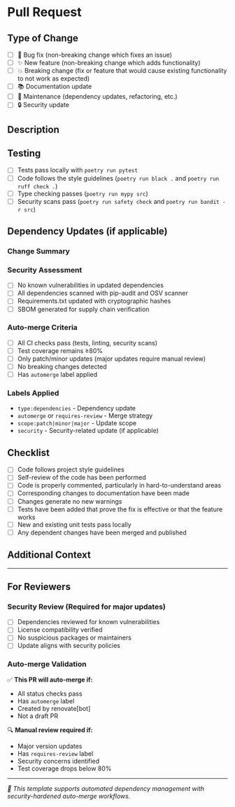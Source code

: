 # Pull Request

## Type of Change
<!-- Mark the appropriate box with an "x" -->
- [ ] 🐛 Bug fix (non-breaking change which fixes an issue)
- [ ] ✨ New feature (non-breaking change which adds functionality)
- [ ] 💥 Breaking change (fix or feature that would cause existing functionality to not work as expected)
- [ ] 📚 Documentation update
- [ ] 🔧 Maintenance (dependency updates, refactoring, etc.)
- [ ] 🔒 Security update

## Description
<!-- Provide a brief description of the changes -->

## Testing
<!-- Describe the tests that you ran to verify your changes -->
- [ ] Tests pass locally with `poetry run pytest`
- [ ] Code follows the style guidelines (`poetry run black .` and `poetry run ruff check .`)
- [ ] Type checking passes (`poetry run mypy src`)
- [ ] Security scans pass (`poetry run safety check` and `poetry run bandit -r src`)

## Dependency Updates (if applicable)
<!-- For Renovate bot PRs, this section is auto-populated -->

### Change Summary
<!-- Brief description of dependency changes -->

### Security Assessment
- [ ] No known vulnerabilities in updated dependencies
- [ ] All dependencies scanned with pip-audit and OSV scanner
- [ ] Requirements.txt updated with cryptographic hashes
- [ ] SBOM generated for supply chain verification

### Auto-merge Criteria
<!-- This PR will auto-merge if: -->
- [ ] All CI checks pass (tests, linting, security scans)
- [ ] Test coverage remains ≥80%
- [ ] Only patch/minor updates (major updates require manual review)
- [ ] No breaking changes detected
- [ ] Has `automerge` label applied

### Labels Applied
<!-- Auto-applied by Renovate based on update type -->
- `type:dependencies` - Dependency update
- `automerge` or `requires-review` - Merge strategy
- `scope:patch|minor|major` - Update scope
- `security` - Security-related update (if applicable)

## Checklist
<!-- Ensure all items are checked before requesting review -->
- [ ] Code follows project style guidelines
- [ ] Self-review of the code has been performed
- [ ] Code is properly commented, particularly in hard-to-understand areas
- [ ] Corresponding changes to documentation have been made
- [ ] Changes generate no new warnings
- [ ] Tests have been added that prove the fix is effective or that the feature works
- [ ] New and existing unit tests pass locally
- [ ] Any dependent changes have been merged and published

## Additional Context
<!-- Add any other context, screenshots, or relevant information -->

---

## For Reviewers

### Security Review (Required for major updates)
- [ ] Dependencies reviewed for known vulnerabilities
- [ ] License compatibility verified
- [ ] No suspicious packages or maintainers
- [ ] Update aligns with security policies

### Auto-merge Validation
✅ **This PR will auto-merge if:**
- All status checks pass
- Has `automerge` label
- Created by renovate[bot]
- Not a draft PR

🔍 **Manual review required if:**
- Major version updates
- Has `requires-review` label
- Security concerns identified
- Test coverage drops below 80%

---

*🤖 This template supports automated dependency management with security-hardened auto-merge workflows.*
